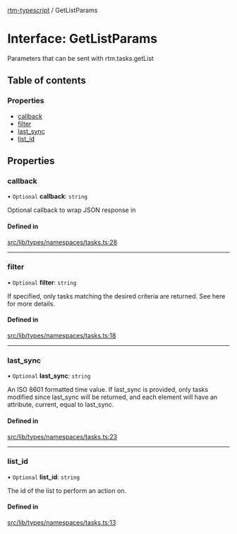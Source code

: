 [rtm-typescript](../README.md) / GetListParams

# Interface: GetListParams

Parameters that can be sent with rtm.tasks.getList

## Table of contents

### Properties

- [callback](GetListParams.md#callback)
- [filter](GetListParams.md#filter)
- [last\_sync](GetListParams.md#last_sync)
- [list\_id](GetListParams.md#list_id)

## Properties

### callback

• `Optional` **callback**: `string`

Optional callback to wrap JSON response in

#### Defined in

[src/lib/types/namespaces/tasks.ts:28](https://github.com/benwainwright/rtm-typescript/blob/0f52e42/src/lib/types/namespaces/tasks.ts#L28)

___

### filter

• `Optional` **filter**: `string`

If specified, only tasks matching the desired criteria are returned. See here for more details.

#### Defined in

[src/lib/types/namespaces/tasks.ts:18](https://github.com/benwainwright/rtm-typescript/blob/0f52e42/src/lib/types/namespaces/tasks.ts#L18)

___

### last\_sync

• `Optional` **last\_sync**: `string`

An ISO 8601 formatted time value. If last_sync is provided, only tasks modified since last_sync will be returned, and each element will have an attribute, current, equal to last_sync.

#### Defined in

[src/lib/types/namespaces/tasks.ts:23](https://github.com/benwainwright/rtm-typescript/blob/0f52e42/src/lib/types/namespaces/tasks.ts#L23)

___

### list\_id

• `Optional` **list\_id**: `string`

The id of the list to perform an action on.

#### Defined in

[src/lib/types/namespaces/tasks.ts:13](https://github.com/benwainwright/rtm-typescript/blob/0f52e42/src/lib/types/namespaces/tasks.ts#L13)
